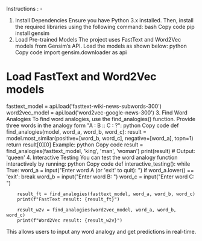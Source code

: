 Instructions : - 

1. Install Dependencies
Ensure you have Python 3.x installed. Then, install the required libraries using the following command:
bash
Copy code
pip install gensim
2. Load Pre-trained Models
The project uses FastText and Word2Vec models from Gensim’s API. Load the models as shown below:
python
Copy code
import gensim.downloader as api

# Load FastText and Word2Vec models
fasttext_model = api.load('fasttext-wiki-news-subwords-300')
word2vec_model = api.load('word2vec-google-news-300')
3. Find Word Analogies
To find word analogies, use the find_analogies() function. Provide three words in the analogy form "A : B :: C : ?":
python
Copy code
def find_analogies(model, word_a, word_b, word_c):
    result = model.most_similar(positive=[word_b, word_c], negative=[word_a], topn=1)
    return result[0][0]
Example:
python
Copy code
result = find_analogies(fasttext_model, 'king', 'man', 'woman')
print(result)  # Output: 'queen'
4. Interactive Testing
You can test the word analogy function interactively by running:
python
Copy code
def interactive_testing():
    while True:
        word_a = input("Enter word A (or 'exit' to quit): ")
        if word_a.lower() == 'exit':
            break
        word_b = input("Enter word B: ")
        word_c = input("Enter word C: ")

        result_ft = find_analogies(fasttext_model, word_a, word_b, word_c)
        print(f"FastText result: {result_ft}")

        result_w2v = find_analogies(word2vec_model, word_a, word_b, word_c)
        print(f"Word2Vec result: {result_w2v}")
This allows users to input any word analogy and get predictions in real-time.

